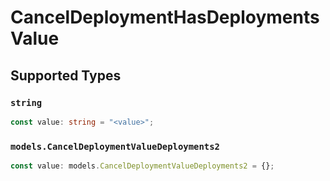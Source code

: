 # CancelDeploymentHasDeploymentsValue


## Supported Types

### `string`

```typescript
const value: string = "<value>";
```

### `models.CancelDeploymentValueDeployments2`

```typescript
const value: models.CancelDeploymentValueDeployments2 = {};
```


